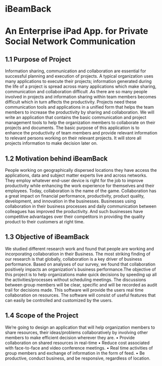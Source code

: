 iBeamBack
=========

# An Enterprise iPad App. for Private Social Network Communication


## 1.1 Purpose of Project
Information sharing, communication and collaboration are essential for successful planning and execution of projects. A typical organization uses many applications to execute their projects; information generated during the life of a project is spread across many applications which make sharing, communication and collaboration difficult .As there are so many people involved in projects and information sharing within team members becomes difficult which in turn affects the productivity. Projects need these communication tools and applications in a unified form that helps the team members to increase the productivity by sharing and collaboration.
We will write an application that contains the basic communication and project management tools to help the organization members to collaborate on their projects and documents. The basic purpose of this application is to enhance the productivity of team members and provide relevant information to relevant persons working on their relevant projects. It will store all projects information to make decision later on.

## 1.2 Motivation behind iBeamBack
People working on geographically dispersed locations they have access the applications, data and subject matter experts live and across networks. They employ whatever end-user device is right for the job to improve productivity while enhancing the work experience for themselves and their employees. Today, collaboration is the name of the game.
Collaboration has a great impact on financial performance, productivity, product quality, development, and innovation in the businesses. Businesses using collaboration in their business processes and daily communication between colleagues has improved the productivity. And such businesses have competitive advantages over their competitors in providing the quality product to their customers at right time. 

## 1.3 Objective of iBeamBack
We studied different research work and found that people are working and incorporating collaboration in their Business. The most striking finding of our research is that globally, collaboration is a key driver of business performance. Based on analyses of our survey, we found that collaboration positively impacts an organization's business performance.The objective of this project is to help organizations make quick decisions by speeding up all the activities/processes without scheduling meetings. The discussions between group members will be clear, specific and will be recorded as audit trail for decisions made. This software will provide the users real time collaboration on resources. The software will consist of useful features that can easily be controlled and customized by the users.

## 1.4 Scope of the Project  
We’re going to design an application that will help organization members to share resources, their ideas/problems collaboratively by involving other members to make efficient decision wherever they are.
•	Provide collaboration on shared resources in real-time
•	Reduce cost associated with face-to-face and video conference meetings.
•	Real time activities of group members and exchange of information in the form of feed.
•	Be productive, conduct business, and be responsive, regardless of location.

